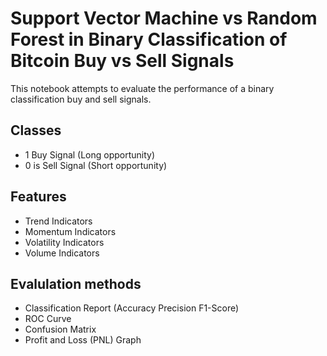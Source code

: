 # Support Vector Machine vs Random Forest in Binary Classification of Bitcoin Buy vs Sell Signals

This notebook attempts to evaluate the performance of a binary classification buy and sell signals.

## Classes 
- 1 Buy Signal (Long opportunity)
- 0 is Sell Signal (Short opportunity)
  
## Features 
- Trend Indicators
- Momentum Indicators
- Volatility Indicators
- Volume Indicators

## Evalulation methods 

- Classification Report (Accuracy Precision F1-Score)
- ROC Curve
- Confusion Matrix
- Profit and Loss (PNL) Graph 
